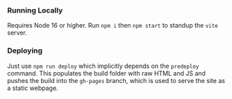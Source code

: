 ### Running Locally

Requires Node 16 or higher. Run `npm i` then `npm start` to standup the `vite` server.

### Deploying

Just use `npm run deploy` which implicitly depends on the `predeploy` command. This populates the build folder with raw HTML and JS and pushes the build into the `gh-pages` branch, which is used to serve the site as a static webpage.
